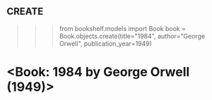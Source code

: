 ## CREATE
>>> from bookshelf.models import Book
>>> book = Book.objects.create(title="1984", author="George Orwell", publication_year=1949)
# <Book: 1984 by George Orwell (1949)>
